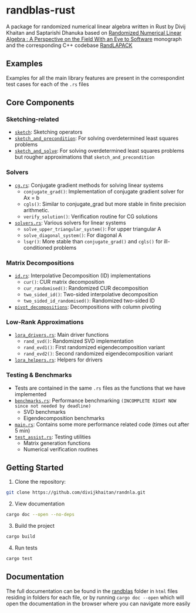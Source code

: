 # randblas-rust

A package for randomized numerical linear algebra written in Rust by Divij Khaitan and Saptarishi Dhanuka based on [Randomized Numerical Linear Algebra : A Perspective on the Field With an Eye to Software](https://arxiv.org/abs/2302.11474) monograph  and the corresponding C++ codebase [RandLAPACK](https://github.com/BallisticLA/RandLAPACK)

## Examples

Examples for all the main library features are present in the correspondint test cases for each of the `.rs` files

<!-- ## Repository Structure
src/ 
    benchmarks.rs # Benchmark implementations for SVD and EVD 

    cg.rs # Conjugate gradient method implementations 

    cqrrpt.rs # Column QR with pivoting implementations

    errors.rs # Error type definitions 

    id.rs # Interpolative decomposition implementations 

    lib.rs # Main library file 

    lora_drivers.rs # Low-rank approximation driver functions 

    lora_helpers.rs # Helper functions for low-rank approximations 

    test_assist.rs # Testing utility functions -->



## Core Components

### Sketching-related
- [`sketch`](./src/sketch.rs): Sketching operators
- [`sketch_and_precondition`](/src/sketch_and_precondition.rs): For solving overdetermined least squares problems
- [`sketch_and_solve`](./src/sketch_and_solve.rs): For solving overdetermined least squares problems but rougher approximations that `sketch_and_precondition`


### Solvers
- [`cg.rs`](./src/cg.rs): Conjugate gradient methods for solving linear systems
  - `conjugate_grad()`: Implementation of conjugate gradient solver for Ax = b
  - `cgls()`: Similar to conjugate_grad but more stable in finite precision arithmetic.
  - `verify_solution()`: Verification routine for CG solutions
- [`solvers.rs`](./src/solvers.rs): Various solvers for linear systems
    - `solve_upper_triangular_system()`: For upper triangular A
    - `solve_diagonal_system()`: For diagonal A
    - `lsqr()`: More stable than `conjugate_grad()` and `cgls()` for ill-conditioned problems

### Matrix Decompositions  
- [`id.rs`](./src/id.rs): Interpolative Decomposition (ID) implementations
  - `cur()`: CUR matrix decomposition
  - `cur_randomised()`: Randomized CUR decomposition
  - `two_sided_id()`: Two-sided interpolative decomposition
  - `two_sided_id_randomised()`: Randomized two-sided ID
- [`pivot_decompositions`](./src/pivot_decompositions.rs): Decompositions with column pivoting

### Low-Rank Approximations
- [`lora_drivers.rs`](./src/lora_drivers.rs): Main driver functions
  - `rand_svd()`: Randomized SVD implementation
  - `rand_evd1()`: First randomized eigendecomposition variant
  - `rand_evd2()`: Second randomized eigendecomposition variant
- [`lora_helpers.rs`](./src/lora_helpers.rs): Helpers for drivers

### Testing & Benchmarks
- Tests are contained in the same `.rs` files as the functions that we have implemented
- [`benchmarks.rs`](./src/benchmarksrs): Performance benchmarking `(INCOMPLETE RIGHT NOW since not needed by deadline)`
  - SVD benchmarks 
  - Eigendecomposition benchmarks
- [`main.rs`](./src/main.rs): Contains some more performance related code (times out after 5 min)
- [`test_assist.rs`](./src/lora_drivers.rs): Testing utilities
  - Matrix generation functions
  - Numerical verification routines

## Getting Started

1. Clone the repository:
```bash
git clone https://github.com/divijkhaitan/randnla.git
```
2. View documentation
```bash
cargo doc --open --no-deps
```
3. Build the project
```bash
cargo build
```
4. Run tests
```bash
cargo test
```

## Documentation
The full documentation can be found in the [randblas](./doc/randblas/) folder in `html` files residing in folders for each file, or by running ```cargo doc --open``` which will open the documentation in the browser where you can navigate more easily

